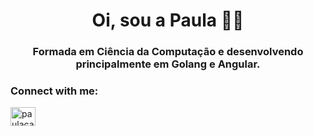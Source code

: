<h1 align="center">Oi, sou a Paula 👩‍🦰 </h1>
<h3 align="center">Formada em Ciência da Computação e desenvolvendo principalmente em Golang e Angular. </h3>

<h3 align="left">Connect with me:</h3>
<p align="left">
<a href="https://instagram.com/paulacarolinegates" target="blank"><img align="center" src="https://raw.githubusercontent.com/rahuldkjain/github-profile-readme-generator/master/src/images/icons/Social/instagram.svg" alt="paulacarolinegates" height="30" width="40" /></a>
</p>

